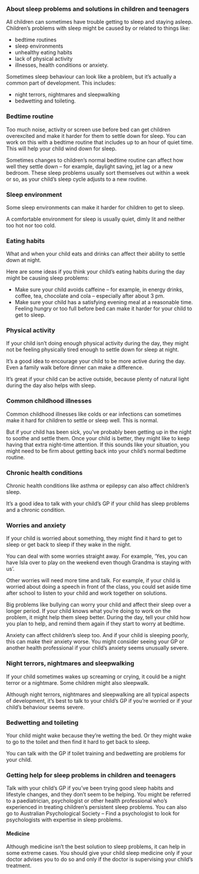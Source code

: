 ### About sleep problems and solutions in children and teenagers ###
All children can sometimes have trouble getting to sleep and staying asleep. Children’s problems with sleep might be caused by or related to things like:

- bedtime routines
- sleep environments
- unhealthy eating habits
- lack of physical activity
- illnesses, health conditions or anxiety.

Sometimes sleep behaviour can look like a problem, but it’s actually a common part of development. This includes:

- night terrors, nightmares and sleepwalking
- bedwetting and toileting.

### Bedtime routine ###
Too much noise, activity or screen use before bed can get children overexcited and make it harder for them to settle down for sleep. You can work on this with a bedtime routine that includes up to an hour of quiet time. This will help your child wind down for sleep.

Sometimes changes to children’s normal bedtime routine can affect how well they settle down – for example, daylight saving, jet lag or a new bedroom. These sleep problems usually sort themselves out within a week or so, as your child’s sleep cycle adjusts to a new routine.

### Sleep environment ###
Some sleep environments can make it harder for children to get to sleep.

A comfortable environment for sleep is usually quiet, dimly lit and neither too hot nor too cold.

### Eating habits ###
What and when your child eats and drinks can affect their ability to settle down at night.

Here are some ideas if you think your child’s eating habits during the day might be causing sleep problems:

- Make sure your child avoids caffeine – for example, in energy drinks, coffee, tea, chocolate and cola – especially after about 3 pm.
- Make sure your child has a satisfying evening meal at a reasonable time. Feeling hungry or too full before bed can make it harder for your child to get to sleep.

### Physical activity ###
If your child isn’t doing enough physical activity during the day, they might not be feeling physically tired enough to settle down for sleep at night.

It’s a good idea to encourage your child to be more active during the day. Even a family walk before dinner can make a difference.

It’s great if your child can be active outside, because plenty of natural light during the day also helps with sleep.

### Common childhood illnesses ###
Common childhood illnesses like colds or ear infections can sometimes make it hard for children to settle or sleep well. This is normal.

But if your child has been sick, you’ve probably been getting up in the night to soothe and settle them. Once your child is better, they might like to keep having that extra night-time attention. If this sounds like your situation, you might need to be firm about getting back into your child’s normal bedtime routine.

### Chronic health conditions ###
Chronic health conditions like asthma or epilepsy can also affect children’s sleep.

It’s a good idea to talk with your child’s GP if your child has sleep problems and a chronic condition.

### Worries and anxiety ###
If your child is worried about something, they might find it hard to get to sleep or get back to sleep if they wake in the night.

You can deal with some worries straight away. For example, ‘Yes, you can have Isla over to play on the weekend even though Grandma is staying with us’.

Other worries will need more time and talk. For example, if your child is worried about doing a speech in front of the class, you could set aside time after school to listen to your child and work together on solutions.

Big problems like bullying can worry your child and affect their sleep over a longer period. If your child knows what you’re doing to work on the problem, it might help them sleep better. During the day, tell your child how you plan to help, and remind them again if they start to worry at bedtime.

Anxiety can affect children’s sleep too. And if your child is sleeping poorly, this can make their anxiety worse. You might consider seeing your GP or another health professional if your child’s anxiety seems unusually severe.

### Night terrors, nightmares and sleepwalking ###
If your child sometimes wakes up screaming or crying, it could be a night terror or a nightmare. Some children might also sleepwalk.

Although night terrors, nightmares and sleepwalking are all typical aspects of development, it’s best to talk to your child’s GP if you’re worried or if your child’s behaviour seems severe.

### Bedwetting and toileting ###
Your child might wake because they’re wetting the bed. Or they might wake to go to the toilet and then find it hard to get back to sleep.

You can talk with the GP if toilet training and bedwetting are problems for your child.

### Getting help for sleep problems in children and teenagers ###
Talk with your child’s GP if you’ve been trying good sleep habits and lifestyle changes, and they don’t seem to be helping. You might be referred to a paediatrician, psychologist or other health professional who’s experienced in treating children’s persistent sleep problems. You can also go to Australian Psychological Society – Find a psychologist to look for psychologists with expertise in sleep problems.

#### Medicine ####
Although medicine isn’t the best solution to sleep problems, it can help in some extreme cases. You should give your child sleep medicine only if your doctor advises you to do so and only if the doctor is supervising your child’s treatment.
